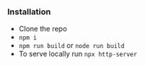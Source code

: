 ### Installation


- Clone the repo
- `npm i`
- `npm run build` or `node run build`
- To serve locally run `npx http-server`

